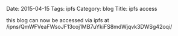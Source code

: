 Date: 2015-04-15
Tags: ipfs
Category: blog
Title: ipfs access

this blog can now be accessed via ipfs at /ipns/QmWFVeaFWsoJF13coj1MB7uYkiFS8mdWjqvk3DWSg42oqi/
